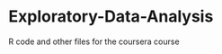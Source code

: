 Exploratory-Data-Analysis
=========================

R code and other files for the coursera course
